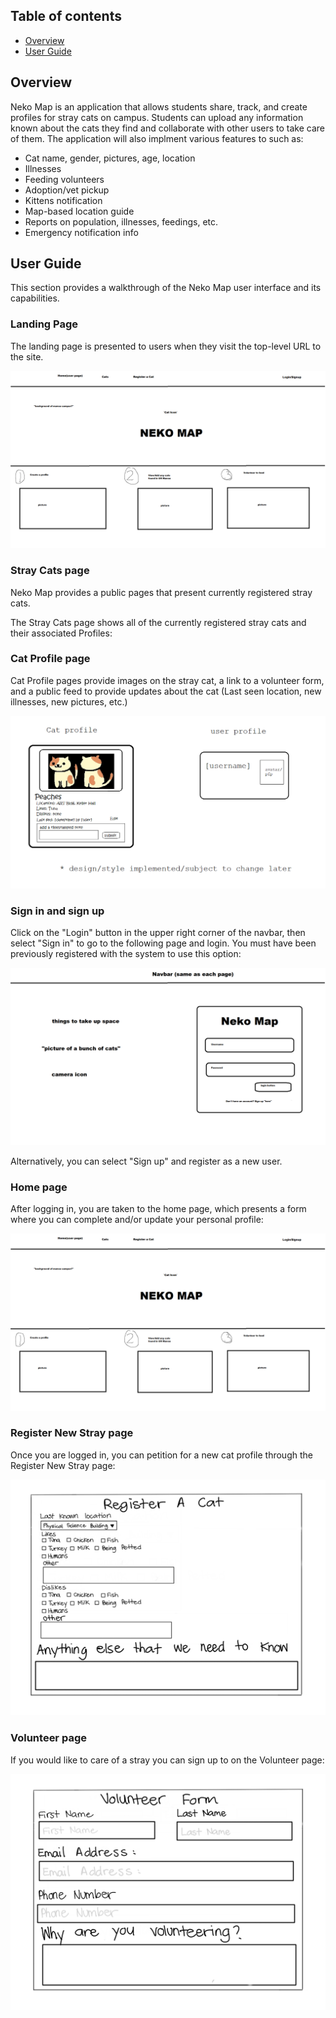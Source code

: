 ## Table of contents

* [Overview](#overview)
* [User Guide](#user-guide)

## Overview

Neko Map is an application that allows students share, track, and create profiles for stray cats on campus. Students can upload any information known about the cats they find and collaborate with other users to take care of them. The application will also implment various features to such as: 

* Cat name, gender, pictures, age, location
* Illnesses
* Feeding volunteers
* Adoption/vet pickup
* Kittens notification
* Map-based location guide
* Reports on population, illnesses, feedings, etc.
* Emergency notification info

## User Guide

This section provides a walkthrough of the Neko Map user interface and its capabilities.

### Landing Page

The landing page is presented to users when they visit the top-level URL to the site.

![](images/landing-page-mockup.png)

### Stray Cats page

Neko Map provides a public pages that present currently registered stray cats.

The Stray Cats page shows all of the currently registered stray cats and their associated Profiles:

### Cat Profile page

Cat Profile pages provide images on the stray cat, a link to a volunteer form, and a public feed to provide updates about the cat (Last seen location, new illnesses, new pictures, etc.)

![](images/profile-mockup.png)

### Sign in and sign up

Click on the "Login" button in the upper right corner of the navbar, then select "Sign in" to go to the following page and login. You must have been previously registered with the system to use this option:

![](images/signin-mockup.png)

Alternatively, you can select "Sign up" and register as a new user.

### Home page

After logging in, you are taken to the home page, which presents a form where you can complete and/or update your personal profile:

![](images/landing-page-mockup.png)

### Register New Stray page

Once you are logged in, you can petition for a new cat profile through the Register New Stray page:

![](images/register-form-mockup.png)


### Volunteer page

If you would like to care of a stray you can sign up to on the Volunteer page:

![](images/volunteer-form-mockup.png)
